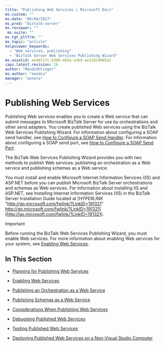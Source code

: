 ```yaml
---
title: "Publishing Web Services | Microsoft Docs"
ms.custom: ""
ms.date: "06/08/2017"
ms.prod: "biztalk-server"
ms.reviewer: ""
 ms.suite: ""
ms.tgt_pltfrm: ""
ms.topic: "article"
helpviewer_keywords: 
  - "Web services, publishing"
  - "BizTalk Server Web Services Publishing Wizard"
ms.assetid: eed0717c-b390-492a-a3b9-ae31024805a2
caps.latest.revision: 16
author: "MandiOhlinger"
ms.author: "mandia"
manager: "anneta"
---
```

# Publishing Web Services
Publishing Web services enables you to create a Web service that can submit messages to Microsoft BizTalk Server for use by orchestrations and other send adapters. You create published Web services using the BizTalk Web Services Publishing Wizard. For information about configuring a SOAP send handler, see [How to Configure a SOAP Send Handler](../core/how-to-configure-a-soap-send-handler.md). For information about configuring a SOAP send port, see [How to Configure a SOAP Send Port](../core/how-to-configure-a-soap-send-port.md).  
  
 The BizTalk Web Services Publishing Wizard provides you with two methods to publish Web services: publishing an orchestration as a Web service and publishing schemas as a Web service.  
  
 You must install and enable Microsoft Internet Information Services (IIS) and ASP.NET before you can publish Microsoft BizTalk Server orchestrations and schemas as Web services. For information about installing IIS and ASP.NET, see Installing Internet Information Services (IIS) in the BizTalk Server Installation Guide located at [HYPERLINK "http://go.microsoft.com/fwlink/?LinkID=191321" http://go.microsoft.com/fwlink/?LinkID=191321](http://go.microsoft.com/fwlink/?LinkID=191321).  
  
> [!IMPORTANT]
>  Before running the BizTalk Web Services Publishing Wizard, you must enable Web services. For more information about enabling Web services for your system, see [Enabling Web Services](../core/enabling-web-services.md).  
  
## In This Section  
  
-   [Planning for Publishing Web Services](../core/planning-for-publishing-web-services2.md)  
  
-   [Enabling Web Services](../core/enabling-web-services.md)  
  
-   [Publishing an Orchestration as a Web Service](../core/publishing-an-orchestration-as-a-web-service.md)  
  
-   [Publishing Schemas as a Web Service](../core/publishing-schemas-as-a-web-service.md)  
  
-   [Considerations When Publishing Web Services](../core/considerations-when-publishing-web-services.md)  
  
-   [Debugging Published Web Services](../core/debugging-published-web-services.md)  
  
-   [Testing Published Web Services](../core/testing-published-web-services.md)  
  
-   [Deploying Published Web Services on a Non-Visual Studio Computer](../core/deploying-published-web-services-on-a-non-visual-studio-computer.md)